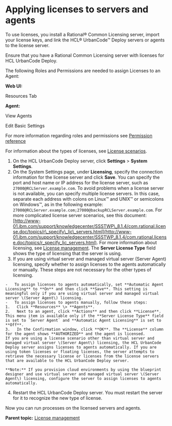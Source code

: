 # Applying licenses to servers and agents

To use licenses, you install a Rational® Common Licensing server, import your license keys, and link the HCL® UrbanCode™ Deploy servers or agents to the license server.

Ensure that you have a Rational Common Licensing server with licenses for HCL UrbanCode Deploy.

The following Roles and Permissions are needed to assign Licenses to an Agent:

**Web UI:** 

Resources Tab

**Agent:** 

View Agents

Edit Basic Settings

For more information regarding roles and permissions see [Permission reference](../../com.udeploy.admin.doc/topics/security_roles_permission_ref.md#) 

For information about the types of licenses, see [License scenarios](license_scenarios.md).

1.  On the HCL UrbanCode Deploy server, click **Settings** \> **System Settings**.
2.   On the System Settings page, under **Licensing**, specify the connection information for the license server and click **Save**. You can specify the port and host name or IP address for the license server, such as `27000@RCLServer.example.com`. To avoid problems when a license server is not available, you can specify multiple license servers. In this case, separate each address with colons on Linux™ and UNIX™ or semicolons on Windows™, as in the following example: `27000@RCLServer.example.com;27000@backupRCLServer.example.com`. For more complicated license server scenarios, see this document: [http://www-01.ibm.com/support/knowledgecenter/SSSTWP\_8.1.4/com.rational.license.doc/topics/r\_specify\_lic\_servers.html](http://www-01.ibm.com/support/knowledgecenter/SSSTWP_8.1.4/com.rational.license.doc/topics/r_specify_lic_servers.html). For more information about licensing, see [License management](../../com.udeploy.doc/topics/licenseManage.md). The **Server License Type** field shows the type of licensing that the server is using.
3.   If you are using virtual server and managed virtual server \(Server Agent\) licensing, specify whether to assign licenses to the agents automatically or manually. These steps are not necessary for the other types of licensing. 

    -   To assign licenses to agents automatically, set **Automatic Agent Licensing** to **On** and then click **Save**. This setting is meaningful only if you are using virtual server and managed virtual server \(Server Agent\) licensing.
    -   To assign licenses to agents manually, follow these steps:
    1.   Click **Resources** \> **Agents**. 
    2.   Next to an agent, click **Actions** and then click **License**. This menu item is available only if the **Server License Type** field is set to `Server Agent` and **Automatic Agent Licensing** is set to **Off**.
    3.   In the Confirmation window, click **OK**. The **License** column for the agent shows **AUTHORIZED** and the agent is licensed.
    If you are using a license scenario other than virtual server and managed virtual server \(Server Agent\) licensing, the HCL UrbanCode Deploy server assigns licenses to agents automatically. If you are using token licenses or floating licenses, the server attempts to retrieve the necessary license or licenses from the license servers that are available to the HCL UrbanCode Deploy server.

    **Note:** If you provision cloud environments by using the blueprint designer and use virtual server and managed virtual server \(Server Agent\) licensing, configure the server to assign licenses to agents automatically.

4.   Restart the HCL UrbanCode Deploy server. You must restart the server for it to recognize the new type of license.

Now you can run processes on the licensed servers and agents.

**Parent topic:** [License management](../../com.udeploy.doc/topics/licenseManage.md)

